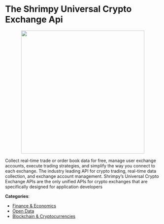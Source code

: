# The Shrimpy Universal Crypto Exchange Api
<p align="center">
    <img width="400" src="https://raw.githubusercontent.com/apis-list/apis-list/apis/the-shrimpy-universal-crypto-exchange-api/logo_256x256.png" />
</p>

Collect real-time trade or order book data for free, manage user exchange accounts, execute trading strategies, and simplify the way you connect to each exchange.  The industry leading API for crypto trading, real-time data collection, and exchange account management. Shrimpy’s Universal Crypto Exchange APIs are the only unified APIs for crypto exchanges that are specifically designed for application developers



**Categories**:
- [Finance & Economics](https://github.com/apis-list/apis-list#finance-and-economics)
- [Open Data](https://github.com/apis-list/apis-list#open-data)
- [Blockchain & Cryptocurrencies](https://github.com/apis-list/apis-list#blockchain-and-cryptocurrencies)




